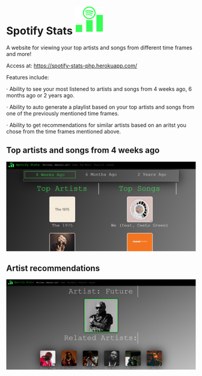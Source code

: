 # Spotify Stats ![](img/spotSmall.png)

A website for viewing your top artists and songs from different time frames and more!

Access at: https://spotify-stats-php.herokuapp.com/

Features include:

⋅ Ability to see your most listened to artists and songs from 4 weeks ago, 6 months ago or 2 years ago.

⋅ Ability to auto generate a playlist based on your top artists and songs from one of the previously mentioned time frames.

⋅ Ability to get recommendations for similar artists based on an aritst you chose from the time frames mentioned above.


## Top artists and songs from 4 weeks ago

![Image1](img/top4weeks.png)


## Artist recommendations 

![Image2](img/topRecs.png)

